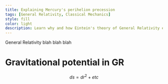 ```yaml
---
title: Explaining Mercury's perihelion precession
tags: [General Relativity, Classical Mechanics]
style: fill
color: light
description: Learn why and how Eintein's theory of General Relativity explains the precession of Mercury's perihelion.
---
```


General Relativity blah blah blah

# Gravitational potential in GR

$$ ds = dr^2 + etc $$